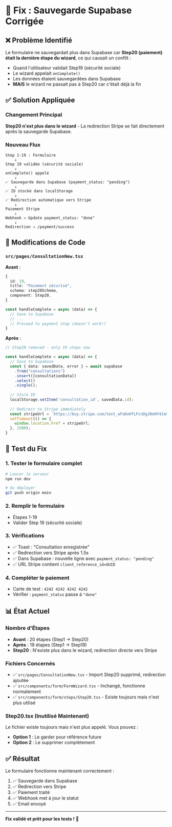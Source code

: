 # 🔧 Fix : Sauvegarde Supabase Corrigée

## ❌ Problème Identifié

Le formulaire ne sauvegardait plus dans Supabase car **Step20 (paiement) était la dernière étape du wizard**, ce qui causait un conflit :
- Quand l'utilisateur validait Step19 (sécurité sociale)
- Le wizard appelait `onComplete()` 
- Les données étaient sauvegardées dans Supabase
- **MAIS** le wizard ne passait pas à Step20 car c'était déjà la fin

## ✅ Solution Appliquée

### Changement Principal

**Step20 n'est plus dans le wizard** - La redirection Stripe se fait directement après la sauvegarde Supabase.

### Nouveau Flux

```
Step 1-19 : Formulaire
    ↓
Step 19 validée (sécurité sociale)
    ↓
onComplete() appelé
    ↓
✅ Sauvegarde dans Supabase (payment_status: "pending")
    ↓
✅ ID stocké dans localStorage
    ↓
✅ Redirection automatique vers Stripe
    ↓
Paiement Stripe
    ↓
Webhook → Update payment_status: "done"
    ↓
Redirection → /payment/success
```

## 📝 Modifications de Code

### `src/pages/ConsultationNew.tsx`

**Avant** :
```typescript
{
  id: 19,
  title: "Paiement sécurisé",
  schema: step20Schema,
  component: Step20,
}

const handleComplete = async (data) => {
  // Save to Supabase
  // ...
  // Proceed to payment step (doesn't work!)
}
```

**Après** :
```typescript
// Step20 removed - only 19 steps now

const handleComplete = async (data) => {
  // Save to Supabase
  const { data: savedData, error } = await supabase
    .from("consultations")
    .insert([consultationData])
    .select()
    .single();
  
  // Store ID
  localStorage.setItem('consultation_id', savedData.id);
  
  // Redirect to Stripe immediately
  const stripeUrl = `https://buy.stripe.com/test_aFa6oHfLFcnDgJ8eHY4Ja00?client_reference_id=${savedData.id}`;
  setTimeout(() => {
    window.location.href = stripeUrl;
  }, 1500);
}
```

## 🧪 Test du Fix

### 1. Tester le formulaire complet

```bash
# Lancer le serveur
npm run dev

# Ou déployer
git push origin main
```

### 2. Remplir le formulaire
- Étapes 1-19
- Valider Step 19 (sécurité sociale)

### 3. Vérifications
- ✅ Toast : "Consultation enregistrée"
- ✅ Redirection vers Stripe après 1.5s
- ✅ Dans Supabase : nouvelle ligne avec `payment_status: "pending"`
- ✅ URL Stripe contient `client_reference_id=UUID`

### 4. Compléter le paiement
- Carte de test : `4242 4242 4242 4242`
- Vérifier : `payment_status` passe à `"done"`

## 📊 État Actuel

### Nombre d'Étapes
- **Avant** : 20 étapes (Step1 → Step20)
- **Après** : 19 étapes (Step1 → Step19)
- **Step20** : N'existe plus dans le wizard, redirection directe vers Stripe

### Fichiers Concernés
- ✅ `src/pages/ConsultationNew.tsx` - Import Step20 supprimé, redirection ajoutée
- ✅ `src/components/form/FormWizard.tsx` - Inchangé, fonctionne normalement
- ✅ `src/components/form/steps/Step20.tsx` - Existe toujours mais n'est plus utilisé

### Step20.tsx (Inutilisé Maintenant)
Le fichier existe toujours mais n'est plus appelé. Vous pouvez :
- **Option 1** : Le garder pour référence future
- **Option 2** : Le supprimer complètement

## ✅ Résultat

Le formulaire fonctionne maintenant correctement :
1. ✅ Sauvegarde dans Supabase
2. ✅ Redirection vers Stripe
3. ✅ Paiement traité
4. ✅ Webhook met à jour le statut
5. ✅ Email envoyé

---

**Fix validé et prêt pour les tests !** 🎉

